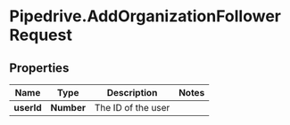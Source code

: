 # Pipedrive.AddOrganizationFollowerRequest

## Properties

Name | Type | Description | Notes
------------ | ------------- | ------------- | -------------
**userId** | **Number** | The ID of the user | 


